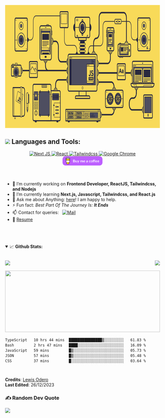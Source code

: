 <!-- @format -->

<!-- Introduction -->
<div align="center">
  <img src="https://github.com/levos-snr/levos-snr/blob/master/icon/github.gif" width="100%" height="400">
</div>

## <img src="https://media.giphy.com/media/1ynCEtlgMPAeNAqdnu/giphy.gif" width="25"> Languages and Tools:

<div align='center'>
  <a href="#"> 
    <img alt="Next JS" src="https://img.shields.io/badge/-Next_JS-000000?style=for-the-badge&logo=nextjs&logoColor=white" />
    <img alt="React" src="https://img.shields.io/badge/React-20232A?style=for-the-badge&logo=react&logoColor=61DAFB" /> 
    <img alt="Tailwindcss" src="https://img.shields.io/badge/-Tailwindcss-00E719?style=for-the-badge&logo=tailwindcss&logoColor=white" /> 
    <img alt="Google Chrome" src="https://img.shields.io/badge/Google_chrome-4285F4?style=for-the-badge&logo=Google-chrome&logoColor=white" />
  </a>
</div>

<div align="center">
  <a href="https://www.buymeacoffee.com/levos_snr">
    <img height="30" src="https://github.com/levos-snr/levos-snr/blob/master/icon/buy-me-a-coffee.png?raw=true">
  </a>
</div>



<!-- About Me -->
<br/>
<br/>

<p align="right">

- 🔭 I’m currently working on **Frontend Developer, ReactJS, Tailwindcss, and Nodejs**
- 🌱 I’m currently learning **Next.js, Javascript, Tailwindcss, and React.js**
- 💬 Ask me about Anything: [here](https://github.com/levos-snr/levos-snr/issues)! I am happy to help.
- ⚡ Fun fact: *Best Part Of The Journey Is: **It Ends***
- 📫 Contact for queries: &nbsp;&nbsp;<a href="mailto:lewisodero27@gmail.com"><img alt="Mail" src="https://img.shields.io/badge/Gmail-D14836?style=for-the-badge&logo=gmail&logoColor=white)](mailto:lewisodero27@gmail.com" /></a>&nbsp;&nbsp;
- 📝 [Resume](https://www.linkedin.com/in/lewis-odero-developer)
</p>
<br/>

  
  #
  #

<!-- GitHub Stats and Contribution -->
<details open="">
<summary>
  <g-emoji class="g-emoji" alias="chart_with_upwards_trend" fallback-src="https://github.githubassets.com/images/icons/emoji/unicode/1f4c8.png">📈</g-emoji> 
  <strong>Github Stats:</strong>
</summary>
</br>
  
<p align="center">
  <!-- First row with GitHub Stats and GitHub Streak -->
<p align="center">
  <div style="display: flex; justify-content: space-between;">
    <a href="https://github.com/levos-snr">
      <img src="https://github-readme-stats.vercel.app/api?username=levos-snr&show_icons=true&hide_border=true&amp&theme=chartreuse-dark&count_private=true&include_all_commits=true"/>
    </a>
    <a href="https://github.com/levos-snr"> 
      <img src="https://github-readme-streak-stats.herokuapp.com?user=levos-snr&theme=chartreuse-dark&hide_border=true&border_radius=4.0" />
    </a>
  </div>
</p>
  <!-- Second row with Top Languages occupying full width -->
  <div style="align:center;">
  <a href="https://github.com/levos-snr" style="align: center;"> 
    <img src="https://github-readme-stats.vercel.app/api/top-langs/?username=levos-snr&theme=chartreuse-dark&hide_border=true&include_all_commits=false&count_private=false&layout=compact"  width ="100%" height="200"/>
  </a>
  </div>  
</p>



<!-- Wakatime Stats -->  
 <!--START_SECTION:waka-->

```txt
TypeScript   10 hrs 44 mins  ███████████████▒░░░░░░░░░   61.83 %
Bash         2 hrs 47 mins   ████░░░░░░░░░░░░░░░░░░░░░   16.09 %
JavaScript   59 mins         █▒░░░░░░░░░░░░░░░░░░░░░░░   05.73 %
JSON         57 mins         █▒░░░░░░░░░░░░░░░░░░░░░░░   05.48 %
CSS          37 mins         █░░░░░░░░░░░░░░░░░░░░░░░░   03.64 %
```

<!--END_SECTION:waka-->

</details>
<br>

**Credits**: [Lewis Odero](https://github.com/levos-snr/) <br>
**Last Edited**: 26/12/2023

### ✍️ Random Dev Quote
![](https://quotes-github-readme.vercel.app/api?type=horizontal&theme=merko)

</div>
